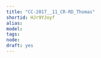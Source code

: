 ```yaml
---
title: "CC-2017__11_CR-RD_Thomas"
shortid: HJr9YJoyf
alias: 
model: 
tags: 
node: 
draft: yes
--- 
```

 